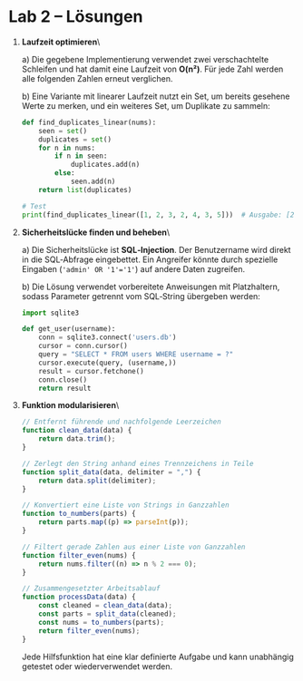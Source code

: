 # Lab 2 – Lösungen

1. **Laufzeit optimieren**\

   a) Die gegebene Implementierung verwendet zwei verschachtelte
   Schleifen und hat damit eine Laufzeit von **O(n²)**. Für jede Zahl
   werden alle folgenden Zahlen erneut verglichen.

   b) Eine Variante mit linearer Laufzeit nutzt ein Set, um bereits
   gesehene Werte zu merken, und ein weiteres Set, um Duplikate zu
   sammeln:

   ```python
   def find_duplicates_linear(nums):
       seen = set()
       duplicates = set()
       for n in nums:
           if n in seen:
               duplicates.add(n)
           else:
               seen.add(n)
       return list(duplicates)

   # Test
   print(find_duplicates_linear([1, 2, 3, 2, 4, 3, 5]))  # Ausgabe: [2, 3]
   ```

2. **Sicherheitslücke finden und beheben**\

   a) Die Sicherheitslücke ist **SQL‑Injection**. Der Benutzername wird
   direkt in die SQL‑Abfrage eingebettet. Ein Angreifer könnte durch
   spezielle Eingaben (`'admin' OR '1'='1'`) auf andere Daten
   zugreifen.

   b) Die Lösung verwendet vorbereitete Anweisungen mit
   Platzhaltern, sodass Parameter getrennt vom SQL‑String übergeben
   werden:

   ```python
   import sqlite3

   def get_user(username):
       conn = sqlite3.connect('users.db')
       cursor = conn.cursor()
       query = "SELECT * FROM users WHERE username = ?"
       cursor.execute(query, (username,))
       result = cursor.fetchone()
       conn.close()
       return result
   ```

3. **Funktion modularisieren**\

   ```javascript
   // Entfernt führende und nachfolgende Leerzeichen
   function clean_data(data) {
       return data.trim();
   }

   // Zerlegt den String anhand eines Trennzeichens in Teile
   function split_data(data, delimiter = ",") {
       return data.split(delimiter);
   }

   // Konvertiert eine Liste von Strings in Ganzzahlen
   function to_numbers(parts) {
       return parts.map((p) => parseInt(p));
   }

   // Filtert gerade Zahlen aus einer Liste von Ganzzahlen
   function filter_even(nums) {
       return nums.filter((n) => n % 2 === 0);
   }

   // Zusammengesetzter Arbeitsablauf
   function processData(data) {
       const cleaned = clean_data(data);
       const parts = split_data(cleaned);
       const nums = to_numbers(parts);
       return filter_even(nums);
   }
   ```

   Jede Hilfsfunktion hat eine klar definierte Aufgabe und kann
   unabhängig getestet oder wiederverwendet werden.
